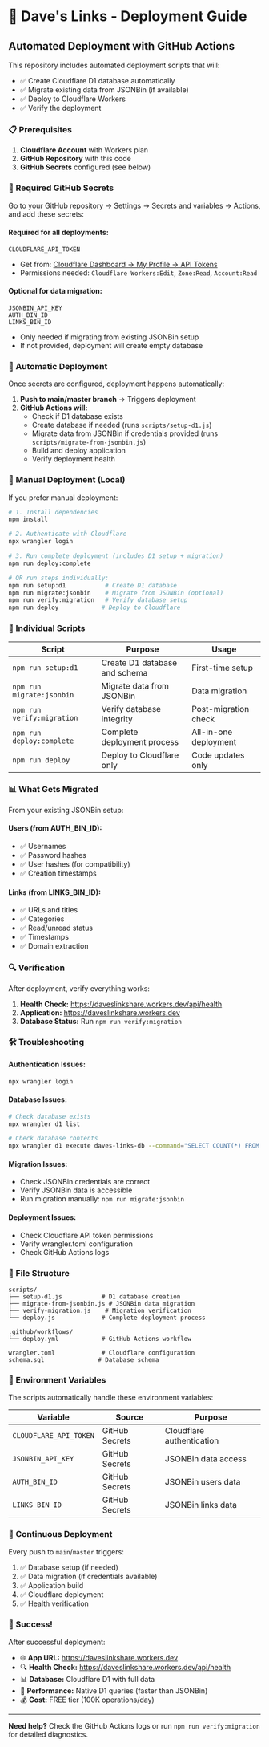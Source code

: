 # 🚀 Dave's Links - Deployment Guide

## Automated Deployment with GitHub Actions

This repository includes automated deployment scripts that will:
- ✅ Create Cloudflare D1 database automatically
- ✅ Migrate existing data from JSONBin (if available)
- ✅ Deploy to Cloudflare Workers
- ✅ Verify the deployment

### 📋 Prerequisites

1. **Cloudflare Account** with Workers plan
2. **GitHub Repository** with this code
3. **GitHub Secrets** configured (see below)

### 🔑 Required GitHub Secrets

Go to your GitHub repository → Settings → Secrets and variables → Actions, and add these secrets:

#### **Required for all deployments:**
```
CLOUDFLARE_API_TOKEN
```
- Get from: [Cloudflare Dashboard → My Profile → API Tokens](https://dash.cloudflare.com/profile/api-tokens)
- Permissions needed: `Cloudflare Workers:Edit`, `Zone:Read`, `Account:Read`

#### **Optional for data migration:**
```
JSONBIN_API_KEY
AUTH_BIN_ID  
LINKS_BIN_ID
```
- Only needed if migrating from existing JSONBin setup
- If not provided, deployment will create empty database

### 🚀 Automatic Deployment

Once secrets are configured, deployment happens automatically:

1. **Push to main/master branch** → Triggers deployment
2. **GitHub Actions will:**
   - Check if D1 database exists
   - Create database if needed (runs `scripts/setup-d1.js`)
   - Migrate data from JSONBin if credentials provided (runs `scripts/migrate-from-jsonbin.js`)
   - Build and deploy application
   - Verify deployment health

### 📱 Manual Deployment (Local)

If you prefer manual deployment:

```bash
# 1. Install dependencies
npm install

# 2. Authenticate with Cloudflare
npx wrangler login

# 3. Run complete deployment (includes D1 setup + migration)
npm run deploy:complete

# OR run steps individually:
npm run setup:d1           # Create D1 database
npm run migrate:jsonbin    # Migrate from JSONBin (optional)
npm run verify:migration   # Verify database setup
npm run deploy            # Deploy to Cloudflare
```

### 🔧 Individual Scripts

| Script | Purpose | Usage |
|--------|---------|--------|
| `npm run setup:d1` | Create D1 database and schema | First-time setup |
| `npm run migrate:jsonbin` | Migrate data from JSONBin | Data migration |
| `npm run verify:migration` | Verify database integrity | Post-migration check |
| `npm run deploy:complete` | Complete deployment process | All-in-one deployment |
| `npm run deploy` | Deploy to Cloudflare only | Code updates only |

### 📊 What Gets Migrated

From your existing JSONBin setup:

#### **Users (from AUTH_BIN_ID):**
- ✅ Usernames
- ✅ Password hashes
- ✅ User hashes (for compatibility)
- ✅ Creation timestamps

#### **Links (from LINKS_BIN_ID):**
- ✅ URLs and titles
- ✅ Categories
- ✅ Read/unread status
- ✅ Timestamps
- ✅ Domain extraction

### 🔍 Verification

After deployment, verify everything works:

1. **Health Check:** https://daveslinkshare.workers.dev/api/health
2. **Application:** https://daveslinkshare.workers.dev
3. **Database Status:** Run `npm run verify:migration`

### 🛠️ Troubleshooting

#### **Authentication Issues:**
```bash
npx wrangler login
```

#### **Database Issues:**
```bash
# Check database exists
npx wrangler d1 list

# Check database contents
npx wrangler d1 execute daves-links-db --command="SELECT COUNT(*) FROM users;"
```

#### **Migration Issues:**
- Check JSONBin credentials are correct
- Verify JSONBin data is accessible
- Run migration manually: `npm run migrate:jsonbin`

#### **Deployment Issues:**
- Check Cloudflare API token permissions
- Verify wrangler.toml configuration
- Check GitHub Actions logs

### 📁 File Structure

```
scripts/
├── setup-d1.js           # D1 database creation
├── migrate-from-jsonbin.js # JSONBin data migration
├── verify-migration.js    # Migration verification
└── deploy.js             # Complete deployment process

.github/workflows/
└── deploy.yml            # GitHub Actions workflow

wrangler.toml             # Cloudflare configuration
schema.sql               # Database schema
```

### 🎯 Environment Variables

The scripts automatically handle these environment variables:

| Variable | Source | Purpose |
|----------|--------|---------|
| `CLOUDFLARE_API_TOKEN` | GitHub Secrets | Cloudflare authentication |
| `JSONBIN_API_KEY` | GitHub Secrets | JSONBin data access |
| `AUTH_BIN_ID` | GitHub Secrets | JSONBin users data |
| `LINKS_BIN_ID` | GitHub Secrets | JSONBin links data |

### 🔄 Continuous Deployment

Every push to `main`/`master` triggers:
1. ✅ Database setup (if needed)
2. ✅ Data migration (if credentials available)
3. ✅ Application build
4. ✅ Cloudflare deployment
5. ✅ Health verification

### 🎉 Success!

After successful deployment:
- 🌐 **App URL:** https://daveslinkshare.workers.dev
- 🔍 **Health Check:** https://daveslinkshare.workers.dev/api/health
- 📊 **Database:** Cloudflare D1 with full data
- 🚀 **Performance:** Native D1 queries (faster than JSONBin)
- 💰 **Cost:** FREE tier (100K operations/day)

---

**Need help?** Check the GitHub Actions logs or run `npm run verify:migration` for detailed diagnostics.
